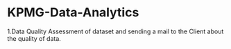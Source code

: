 # KPMG-Data-Analytics
  1.Data Quality Assessment of dataset and sending a mail to the Client about the quality of data. <br/>
  
